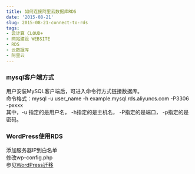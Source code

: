 ```yaml
---
title: 如何连接阿里云数据库RDS
date: '2015-08-21'
slug: 2015-08-21-connect-to-rds
tags:
- 云计算 CLOUD+
- 网站建设 WEBSITE
- RDS
- 云数据库
- 阿里云
---
```



### mysql客户端方式

用户安装MySQL客户端后，可进入命令行方式链接数据库。  
命令格式：mysql -u user\_name -h example.mysql.rds.aliyuncs.com -P3306
-pxxxx  
其中，-u 指定的是用户名， -h指定的是主机名， -P指定的是端口，
-p指定的是密码。

### WordPress使用RDS

添加服务器IP到白名单  
修改wp-config.php  
参见[WordPress迁移](http://bio-spring.top/?p=586)
